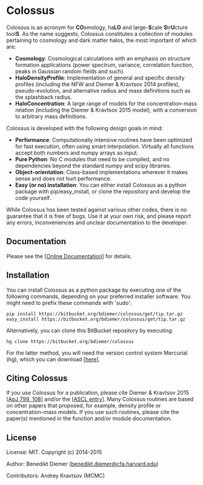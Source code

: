 Colossus
========

Colossus is an acronym for **CO**smology, ha**LO** and large-**S**cale **S**tr**U**cture 
tool**S**. As the name suggests, Colossus constitutes a collection of modules pertaining to 
cosmology and dark matter halos, the most important of which are:

* **Cosmology**: Cosmological calculations with an emphasis on structure formation applications 
  (power spectrum, variance, correlation function, peaks in Gaussian random fields and such).
* **HaloDensityProfile**: Implementation of general and specific density profiles (including the 
  NFW and Diemer & Kravtsov 2014 profiles), pseudo-evolution, and alternative radius and mass 
  definitions such as the splashback radius.
* **HaloConcentration**: A large range of models for the concentration-mass relation (including 
  the Diemer & Kravtsov 2015 model), with a conversion to arbitrary mass definitions.

Colossus is developed with the following design goals in mind:

* **Performance**: Computationally intensive routines have been optimized for fast execution, 
  often using smart interpolation. Virtually all functions accept both numbers and numpy arrays 
  as input.
* **Pure Python**: No C modules that need to be compiled, and no dependencies beyond the 
  standard numpy and scipy libraries.
* **Object-orientation**: Class-based implementations wherever it makes sense and does not 
  hurt performance.
* **Easy (or no) installation**: You can either install Colossus as a python package with 
  pip/easy_install, or clone the repository and develop the code yourself.

While Colossus has been tested against various other codes, there is no guarantee that it is free 
of bugs. Use it at your own risk, and please report any errors, inconveniences and unclear 
documentation to the developer.

Documentation
-------------

Please see the [[Online Documentation](http://bdiemer.bitbucket.org/)] for details.

Installation
------------

You can install Colossus as a python package by executing one of the following commands, depending 
on your preferred installer software. You might need to prefix these commands with 'sudo':

    pip install https://bitbucket.org/bdiemer/colossus/get/tip.tar.gz
    easy_install https://bitbucket.org/bdiemer/colossus/get/tip.tar.gz

Alternatively, you can clone this BitBucket repository by executing:

    hg clone https://bitbucket.org/bdiemer/colossus

For the latter method, you will need the version control system Mercurial (hg), which you can 
download [[here](http://mercurial.selenic.com/)].

Citing Colossus
---------------

If you use Colossus for a publication, please cite Diemer & Kravtsov 2015 [[ApJ 799, 108](http://adsabs.harvard.edu/abs/2015ApJ...799..108D)] and/or the [[ASCL entry](http://adsabs.harvard.edu/abs/2015ascl.soft01016D)]. Many Colossus routines are 
based on other papers that proposed, for example, density profile or concentration-mass models. 
If you use such routines, please cite the paper(s) mentioned in the function and/or module
documentation.

License
-------

License:       MIT. Copyright (c) 2014-2015

Author:        Benedikt Diemer (benedikt.diemer@cfa.harvard.edu)

Contributors:  Andrey Kravtsov (MCMC)